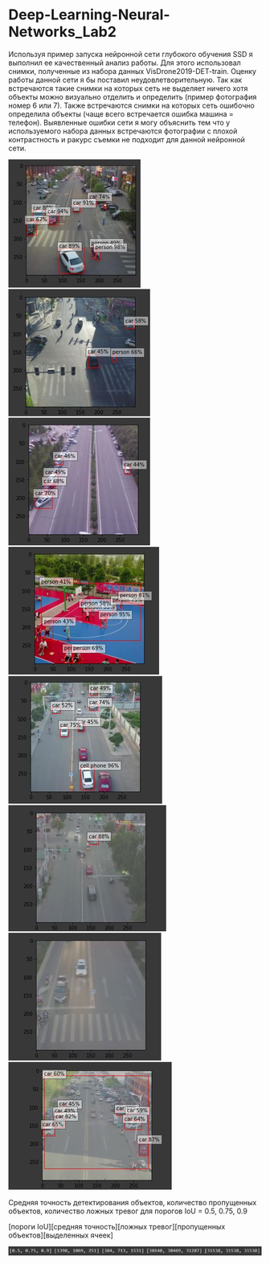 # Deep-Learning-Neural-Networks_Lab2

Используя пример запуска нейронной сети глубокого обучения SSD я выполнил ее качественный анализ работы. Для этого использовал снимки, полученные из набора данных VisDrone2019-DET-train. Оценку работы данной сети я бы поставил неудовлетворительную. Так как встречаются такие снимки на которых сеть не выделяет ничего хотя объекты можно визуально отделить и определить (пример фотография номер 6 или 7). Также встречаются снимки на которых сеть ошибочно определила объекты (чаще всего встречается ошибка машина = телефон). 
Выявленные ошибки сети я могу объяснить тем что у используемого набора данных встречаются фотографии с плохой контрастность и ракурс съемки не подходит для данной нейронной сети. 


![](https://github.com/AlexandrSemenovich/Deep-Learning-Neural-Networks_Lab2/blob/master/detected/1.JPG)
![](https://github.com/AlexandrSemenovich/Deep-Learning-Neural-Networks_Lab2/blob/master/detected/2.JPG)
![](https://github.com/AlexandrSemenovich/Deep-Learning-Neural-Networks_Lab2/blob/master/detected/3.JPG)
![](https://github.com/AlexandrSemenovich/Deep-Learning-Neural-Networks_Lab2/blob/master/detected/4.JPG)
![](https://github.com/AlexandrSemenovich/Deep-Learning-Neural-Networks_Lab2/blob/master/detected/5.JPG)
![](https://github.com/AlexandrSemenovich/Deep-Learning-Neural-Networks_Lab2/blob/master/detected/6.JPG)
![](https://github.com/AlexandrSemenovich/Deep-Learning-Neural-Networks_Lab2/blob/master/detected/7.JPG)
![](https://github.com/AlexandrSemenovich/Deep-Learning-Neural-Networks_Lab2/blob/master/detected/8.JPG)

Средняя точность детектирования объектов, количество пропущенных объектов, количество ложных тревог для порогов IoU = 0.5, 0.75, 0.9

[пороги IoU][средняя точность][ложных тревог][пропущенных объектов][выделенных ячеек]

![](https://github.com/AlexandrSemenovich/Deep-Learning-Neural-Networks_Lab2/blob/master/detected/DataAnalysis.JPG)
